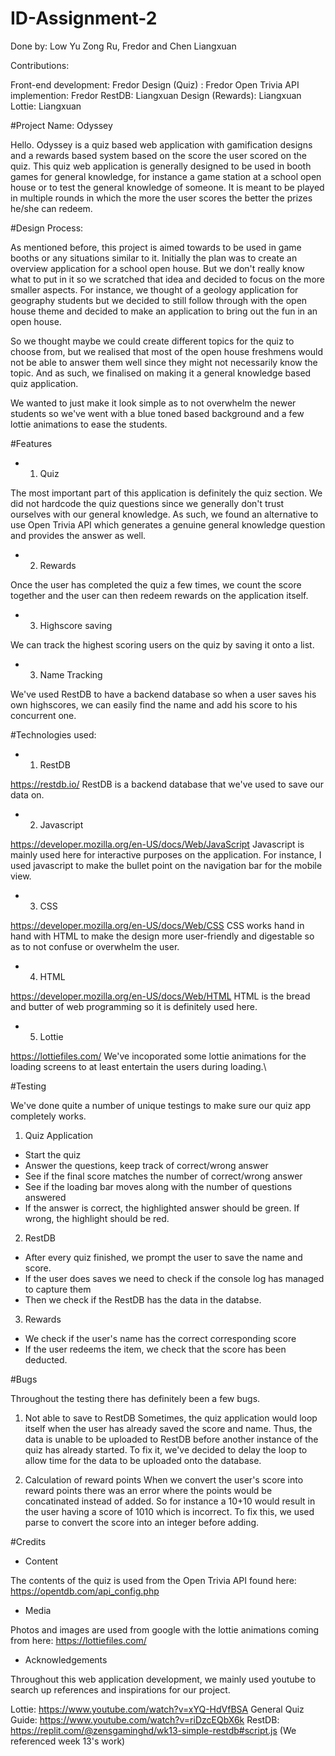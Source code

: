 # ID-Assignment-2

Done by: Low Yu Zong Ru, Fredor and Chen Liangxuan

Contributions:

Front-end development: Fredor
Design (Quiz) : Fredor
Open Trivia API implemention: Fredor
RestDB: Liangxuan
Design (Rewards): Liangxuan
Lottie: Liangxuan

#Project Name: Odyssey

Hello. Odyssey is a quiz based web application with gamification designs and a rewards based system based on the score the user scored on the quiz. This quiz web application is generally designed to be used in booth games for general knowledge, for instance a game station at a school open house or to test the general knowledge of someone. It is meant to be played in multiple rounds in which the more the user scores the better the prizes he/she can redeem. 

#Design Process:

As mentioned before, this project is aimed towards to be used in game booths or any situations similar to it. Initially the plan was to create an overview application for a school open house. But we don't really know what to put in it so we scratched that idea and decided to focus on the more smaller aspects. For instance, we thought of a geology application for geography students but we decided to still follow through with the open house theme and decided to make an application to bring out the fun in an open house.

So we thought maybe we could create different topics for the quiz to choose from, but we realised that most of the open house freshmens would not be able to answer them well since they might not necessarily know the topic. And as such, we finalised on making it a general knowledge based quiz application.

We wanted to just make it look simple as to not overwhelm the newer students so we've went with a blue toned based background and a few lottie animations to ease the students.

#Features

- 1. Quiz 


The most important part of this application is definitely the quiz section. We did not hardcode the quiz questions since we generally don't trust ourselves with our general knowledge. As such, we found an alternative to use Open Trivia API which generates a genuine general knowledge question and provides the answer as well.

- 2. Rewards


Once the user has completed the quiz a few times, we count the score together and the user can then redeem rewards on the application itself.

- 3. Highscore saving


We can track the highest scoring users on the quiz by saving it onto a list.

- 3. Name Tracking


We've used RestDB to have a backend database so when a user saves his own highscores, we can easily find the name and add his score to his concurrent one.

#Technologies used:

- 1. RestDB


https://restdb.io/
RestDB is a backend database that we've used to save our data on.

- 2. Javascript


https://developer.mozilla.org/en-US/docs/Web/JavaScript
Javascript is mainly used here for interactive purposes on the application. For instance, I used javascript to make the bullet point on the navigation bar for the mobile view.

- 3. CSS


https://developer.mozilla.org/en-US/docs/Web/CSS
CSS works hand in hand with HTML to make the design more user-friendly and digestable so as to not confuse or overwhelm the user.

- 4. HTML


https://developer.mozilla.org/en-US/docs/Web/HTML
HTML is the bread and butter of web programming so it is definitely used here.

- 5. Lottie


https://lottiefiles.com/
We've incoporated some lottie animations for the loading screens to at least entertain the users during loading.\


#Testing

We've done quite a number of unique testings to make sure our quiz app completely works. 

1. Quiz Application
- Start the quiz 
- Answer the questions, keep track of correct/wrong answer
- See if the final score matches the number of correct/wrong answer
- See if the loading bar moves along with the number of questions answered
- If the answer is correct, the highlighted answer should be green. If wrong, the highlight should be red.

2. RestDB
- After every quiz finished, we prompt the user to save the name and score.
- If the user does saves we need to check if the console log has managed to capture them
- Then we check if the RestDB has the data in the databse.

3. Rewards
- We check if the user's name has the correct corresponding score
- If the user redeems the item, we check that the score has been deducted.

#Bugs

Throughout the testing there has definitely been a few bugs. 

1. Not able to save to RestDB
Sometimes, the quiz application would loop itself when the user has already saved the score and name. Thus, the data is unable to be uploaded to RestDB before another instance of the quiz has already started. To fix it, we've decided to delay the loop to allow time for the data to be uploaded onto the database.

2. Calculation of reward points
When we convert the user's score into reward points there was an error where the points would be concatinated instead of added. So for instance a 10+10 would result in the user having a score of 1010 which is incorrect. To fix this, we used parse to convert the score into an integer before adding.


#Credits

- Content

The contents of the quiz is used from the Open Trivia API found here: https://opentdb.com/api_config.php

- Media

Photos and images are used from google with the lottie animations coming from here: https://lottiefiles.com/

- Acknowledgements

Throughout this web application development, we mainly used youtube to search up references and inspirations for our project.

Lottie: https://www.youtube.com/watch?v=xYQ-HdVfBSA
General Quiz Guide: https://www.youtube.com/watch?v=riDzcEQbX6k
RestDB: https://replit.com/@zensgaminghd/wk13-simple-restdb#script.js (We referenced week 13's work)
